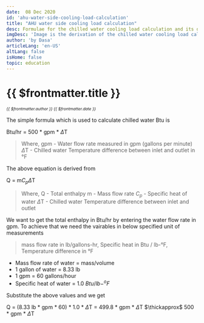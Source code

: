 ```yaml
---
date:  08 Dec 2020
id: 'ahu-water-side-cooling-load-calculation'
title: "AHU water side cooling load calculation"
desc: Formulae for the chilled water cooling load calculation and its derivations. 
imgDesc: 'Image is the derivation of the chilled water cooling load calculation'
author: 'by Dasa'
articleLang: 'en-US'
altLang: false
isHome: false
topic: education
---
```


<altLang />

<div style="display: none">

![](/img/education/ahu-water-side-cooling-load-calculation/_thumbnail.png)

</div>

# {{ $frontmatter.title }}
<i style="font-size: 0.75em;"> {{ $frontmatter.author }} {{ $frontmatter.date }} </i>

<DynamicGlobalComponent componentName="AhuWaterSideLoad" />

The simple formula which is used to calculate chilled water Btu is 

Btu/hr = 500 * gpm * $\Delta$T
 > Where, 
 > gpm         - Water flow rate measured in gpm (gallons per minute)
 > $\Delta$T   - Chilled water Temperature difference between inlet and outlet in °F

The above equation is derived from 

Q = m$C_{p}$$\Delta$T

 > Where, 
 > Q - Total enthalpy
 > m - Mass flow rate
 > $C_{p}$ - Specific heat of water
 > $\Delta$T   - Chilled water Temperature difference between inlet and outlet

We want to get the total enthalpy in Btu/hr by entering the water flow rate in gpm. To achieve that we need the vairables in below specified unit of measurements 

> mass flow rate in lb/gallons-hr, 
> Specific heat in Btu / lb-°F,
> Temperature difference in °F

<!-- $$
\begin{aligned}
Mass\enspace flow\enspace rate\enspace of\enspace water &= mass/volume  \\
1\enspace gallon\enspace of\enspace water &= 8.33\enspace lb  \\
1\enspace gpm &= 60\enspace gallons/hour\\
Specific\enspace heat\enspace of\enspace water &= 1.0 Btu/lb-^{o}F
\end{aligned}
$$ -->
- Mass flow rate of water = mass/volume
- 1 gallon of water = 8.33 lb
- 1 gpm = 60 gallons/hour
- Specific heat of water = 1.0 $Btu/lb-^{o}F$

Substitute the above values and we get

Q = (8.33 lb * gpm * 60) * 1.0 * $\Delta$T
  = 499.8 * gpm * $\Delta$T
  $\thickapprox$ 500 * gpm * $\Delta$T




